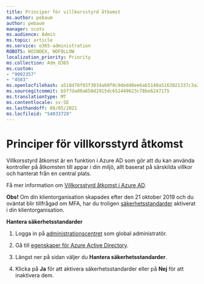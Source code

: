 ```yaml
---
title: Principer för villkorsstyrd åtkomst
ms.author: pebaum
author: pebaum
manager: scotv
ms.audience: Admin
ms.topic: article
ms.service: o365-administration
ROBOTS: NOINDEX, NOFOLLOW
localization_priority: Priority
ms.collection: Adm_O365
ms.custom:
- "9002357"
- "4583"
ms.openlocfilehash: a518d70f03f3034a60f0c9ded40ee6ab5140a5163021337c3a2aee7f18575c3d
ms.sourcegitcommit: b5f7da89a650d2915dc652449623c78be6247175
ms.translationtype: MT
ms.contentlocale: sv-SE
ms.lasthandoff: 08/05/2021
ms.locfileid: "54033728"
---
```

# <a name="conditional-access-policies"></a>Principer för villkorsstyrd åtkomst

Villkorsstyrd åtkomst är en funktion i Azure AD som gör att du kan använda kontroller på åtkomsten till appar i din miljö, allt baserat på särskilda villkor och hanterat från en central plats.

Få mer information om [Villkorsstyrd åtkomst i Azure AD](https://docs.microsoft.com/azure/active-directory/conditional-access/).  

**Obs!** Om din klientorganisation skapades efter den 21 oktober 2019 och du oväntat blir tillfrågad om MFA, har du troligen [säkerhetsstandarder](https://aka.ms/securitydefaults) aktiverat i din klientorganisation.

**Hantera säkerhetsstandarder**

1. Logga in på [administrationscentret](https://go.microsoft.com/fwlink/p/?linkid=834822) som global administratör.

2. Gå till [egenskaper för Azure Active Directory](https://portal.azure.com/#blade/Microsoft_AAD_IAM/ActiveDirectoryMenuBlade/Properties).

3. Längst ner på sidan väljer du **Hantera säkerhetsstandarder**.

4. Klicka på **Ja** för att aktivera säkerhetsstandarder eller på **Nej** för att inaktivera dem.
